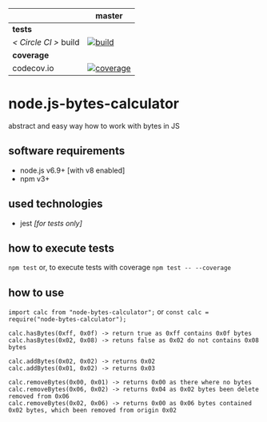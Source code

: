 [circle.ci-master-badge]: https://circleci.com/gh/explore-node-js/node.js-bytes-calculator/tree/master.svg?style=svg
[circle.ci-master-link]: https://circleci.com/gh/explore-node-js/node.js-bytes-calculator/tree/master
[codecov.io-master-badge]: https://codecov.io/gh/explore-node-js/node.js-bytes-calculator/branch/master/graph/badge.svg
[codecov.io-master-link]: https://codecov.io/gh/explore-node-js/node.js-bytes-calculator

|                       | master
|---                    |---
| __tests__             |
| _< Circle CI >_ build | [![build][circle.ci-master-badge]][circle.ci-master-link]
| __coverage__          |
| codecov.io            | [![coverage][codecov.io-master-badge]][codecov.io-master-link]

# node.js-bytes-calculator
abstract and easy way how to work with bytes in JS

## software requirements
 * node.js v6.9+ [with v8 enabled]
 * npm v3+

## used technologies
 * jest _[for tests only]_
 
## how to execute tests
 `npm test` or, to execute tests with coverage `npm test -- --coverage`

## how to use
`import calc from "node-bytes-calculator";` or `const calc = require("node-bytes-calculator");`

```
calc.hasBytes(0xff, 0x0f) -> return true as 0xff contains 0x0f bytes
calc.hasBytes(0x02, 0x08) -> retuns false as 0x02 do not contains 0x08 bytes

calc.addBytes(0x02, 0x02) -> returns 0x02
calc.addBytes(0x01, 0x02) -> returns 0x03

calc.removeBytes(0x00, 0x01) -> returns 0x00 as there where no bytes
calc.removeBytes(0x06, 0x02) -> returns 0x04 as 0x02 bytes been delete removed from 0x06
calc.removeBytes(0x02, 0x06) -> returns 0x00 as 0x06 bytes contained 0x02 bytes, which been removed from origin 0x02
```
